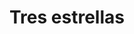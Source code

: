 ---
title: Tres estrellas
date: 
draft: false

# descripcion
description : Aros pasantes en plata 925 con detalles en microcubic. Precio por par.

materials: Plata 925

color: 

dimensions: largo 1.4cm

code: 01-03-0893

type: "Aros"

categories: []

price: $6.450,00

price_eftvo: $5.480,00

# Images
# first image will be shown in the product page
images:
  # - image: "images/path_to_image"
  # La ubicacion de las imagenes es imagenes/Aros/Aros.Microcubic/01-03-0893-tres-estrellas
  - image: "./images/aros/microcubic/01-03-0893-tres-estrellas_a.jpg"
  - image: "./images/aros/microcubic/01-03-0893-tres-estrellas_b.jpg"
  - image: "./images/aros/microcubic/01-03-0893-tres-estrellas_c.jpg"
---